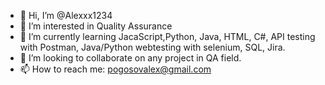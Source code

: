 - 👋 Hi, I’m @Alexxx1234
- 👀 I’m interested in Quality Assurance 
- 🌱 I’m currently learning JacaScript,Python, Java, HTML, C#, API testing with Postman, Java/Python webtesting with selenium, SQL, Jira.
- 💞️ I’m looking to collaborate on any project in QA field.
- 📫 How to reach me: pogosovalex@gmail.com

<!---
Alexxx1234/Alexxx1234 is a ✨ special ✨ repository because its `README.md` (this file) appears on your GitHub profile.
You can click the Preview link to take a look at your changes.
--->
